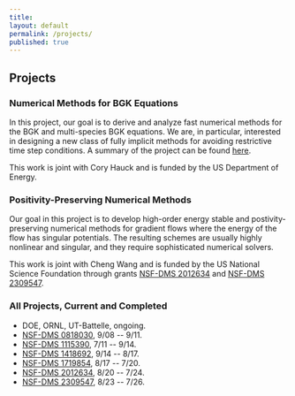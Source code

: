 ```yaml
---
title:
layout: default
permalink: /projects/
published: true
---
```


## Projects

### Numerical Methods for BGK Equations
In this project, our goal is to derive and analyze fast numerical methods for the BGK and multi-species BGK equations. We are, in particular, interested in designing a new class of fully implicit methods for avoiding restrictive time step conditions. A summary of the project can be found [here](https://trace.tennessee.edu/utk_mathpubs/10/).

This work is joint with Cory Hauck and is funded by the US Department of Energy.

### Positivity-Preserving Numerical Methods
Our goal in this project is to develop high-order energy stable and postivity-preserving numerical methods for gradient flows where the energy of the flow has singular potentials. The resulting schemes are usually highly nonlinear and singular, and they require sophisticated numerical solvers.

This work is joint with Cheng Wang and is funded by the US National Science Foundation through grants [NSF-DMS 2012634](http://www.nsf.gov/awardsearch/showAward.do?AwardNumber=2012634) and [NSF-DMS 2309547](http://www.nsf.gov/awardsearch/showAward.do?AwardNumber=2309547).

### All Projects, Current and Completed

- DOE, ORNL, UT-Battelle, ongoing. 
- [NSF-DMS 0818030](http://www.nsf.gov/awardsearch/showAward.do?AwardNumber=0818030), 9/08 -- 9/11. 
- [NSF-DMS 1115390](http://www.nsf.gov/awardsearch/showAward.do?AwardNumber=1115390), 7/11 -- 9/14. 
- [NSF-DMS 1418692](http://www.nsf.gov/awardsearch/showAward.do?AwardNumber=1418692), 9/14 -- 8/17. 
- [NSF-DMS 1719854](http://www.nsf.gov/awardsearch/showAward.do?AwardNumber=1719854), 8/17 -- 7/20. 
- [NSF-DMS 2012634](http://www.nsf.gov/awardsearch/showAward.do?AwardNumber=2012634), 8/20 -- 7/24. 
- [NSF-DMS 2309547](http://www.nsf.gov/awardsearch/showAward.do?AwardNumber=2309547), 8/23 -- 7/26. 
